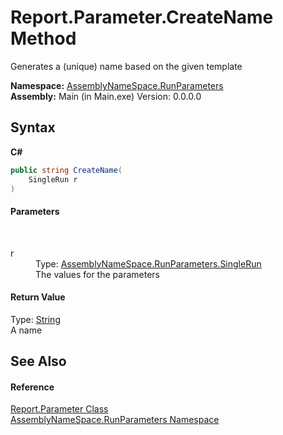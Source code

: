 # Report.Parameter.CreateName Method 
 

Generates a (unique) name based on the given template

**Namespace:**&nbsp;<a href="4763cf1c-e4af-43c5-78fe-6f03f6e2281f">AssemblyNameSpace.RunParameters</a><br />**Assembly:**&nbsp;Main (in Main.exe) Version: 0.0.0.0

## Syntax

**C#**<br />
``` C#
public string CreateName(
	SingleRun r
)
```


#### Parameters
&nbsp;<dl><dt>r</dt><dd>Type: <a href="af5c52aa-e355-ecee-14fb-728210fd89c2">AssemblyNameSpace.RunParameters.SingleRun</a><br />The values for the parameters</dd></dl>

#### Return Value
Type: <a href="http://msdn2.microsoft.com/en-us/library/s1wwdcbf" target="_blank">String</a><br />A name

## See Also


#### Reference
<a href="483e04bc-c30d-62b5-b778-f095df93a3b3">Report.Parameter Class</a><br /><a href="4763cf1c-e4af-43c5-78fe-6f03f6e2281f">AssemblyNameSpace.RunParameters Namespace</a><br />